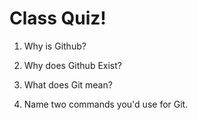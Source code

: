 # Class Quiz!

1. Why is Github?

2. Why does Github Exist?

3. What does Git mean?

4. Name two commands you'd use for Git.
